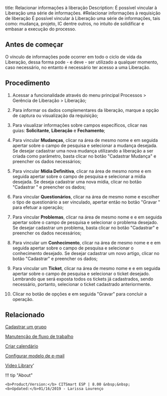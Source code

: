 title:  Relacionar informações à liberação 
Description: É possível vincular à Liberação uma série de informações.
#Relacionar informações à requisição de liberação
É possível vincular à Liberação uma série de informações, tais como: mudança, projeto, IC dentre outros, no intuito de solidificar e embasar a execução do processo.

Antes de começar
--------------------

O vínculo de informações pode ocorrer em todo o ciclo de vida da Liberação,
dessa forma pode - e deve - ser utilizado a qualquer momento, caso necessário,
no entanto é necessário ter acesso a uma Liberação.

Procedimento
----------------

1.  Acessar a funcionalidade através do menu principal Processos \> Gerência de
    Liberação \> Liberação;

2.  Para informar os dados complementares da liberação, marque a
    opção de captura ou visualização da requisição;

3.  Para visualizar informações sobre campos específicos, clicar nas
    guias: **Solicitante**, **Liberação** e **Fechamento**;

4.  Para vincular **Mudanças**, clicar na área de mesmo nome e em seguida
    apertar sobre o campo de pesquisa e selecionar a mudança desejada. Se
    desejar cadastrar uma nova mudança utilizando a liberação a ser criada como
    parâmetro, basta clicar no botão "Cadastrar Mudança" e preencher os dados
    necessários;
    
5.  Para vincular **Mídia Definitiva**, clicar na área de mesmo nome e em
    seguida apertar sobre o campo de pesquisa e selecionar a mídia desejada. Se
    deseja cadastrar uma nova mídia, clicar no botão "Cadastrar " e preencher os
    dados;

6.  Para vincular **Questionários**, clicar na área de mesmo nome e escolher o
    tipo de questionário a ser vinculado, apertar então no botão "Gravar " para
    efetuar a operação;

7.  Para vincular **Problemas**, clicar na área de mesmo nome e e em seguida
    apertar sobre o campo de pesquisa e selecionar o problema desejado. Se
    desejar cadastrar um problema, basta clicar no botão "Cadastrar" e preencher
    os dados necessários;

8.  Para vincular um **Conhecimento**, clicar na área de mesmo nome e e em
    seguida apertar sobre o campo de pesquisa e selecionar o conhecimento
    desejado. Se desejar cadastrar um novo artigo, clicar no botão "Cadastrar" e
    preencher os dados;

9.  Para vincular um **Ticket**, clicar na área de mesmo nome e
    e em seguida apertar sobre o campo de pesquisa e selecionar o ticket
    desejado. Lembrando que será exposta todos os tickets já cadastrados,
    sendo necessário, portanto, selecionar o ticket cadastrado
    anteriormente.

10. Clicar no botão de opções e em seguida "Gravar" para concluir a operação.

Relacionado
---------------

[Cadastrar um grupo](/pt-br/citsmart-esp-8/initial-settings/access-settings/user/register-groups.html)

[Manutenção de fluxo de trabalho](/pt-br/citsmart-esp-8/platform-administration/flow-maintenance/workflow.maintenance.html)

[Criar calendário](/pt-br/citsmart-esp-8/platform-administration/time/create-calendar.html)

[Configurar modelo de e-mail](/pt-br/citsmart-esp-8/platform-administration/email-settings/email-templates-configure-email-template.html)

<i class='fa fa-youtube-play  fa-2x' style='color:#97ce17;vertical-align: middle;'> </i> [Video Library](https://www.youtube.com/playlist?list=PLB5qK2uzf2RPc9F3kW8T8Mw2rtMylBEWC)'

!!! tip "About"

    <b>Product/Version:</b> CITSmart ESP | 8.00 &nbsp;&nbsp;
    <b>Updated:</b>01/16/2019 - Larissa Lourenço
